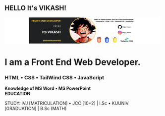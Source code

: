 ## HELLO It's VIKASH!
![Banner](https://github.com/Ninja-Vikash/Assets/blob/main/Profile/linkedIn%20New%20Banner.png)
# I am a Front End Web Developer.
### HTML • CSS • TailWind CSS • JavaScript
**Knowledge of MS Word • MS PowerPoint**
<br>
**EDUCATION**<br>
<p>
STUDY: IVJ [MATRICULATION] • JCC [10+2] | I.Sc • KUUNIV [GRADUATION] | B.Sc (MATH)
</p>
